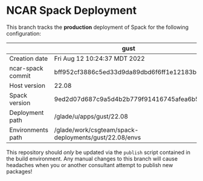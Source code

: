 # NCAR Spack Deployment
This branch tracks the **production** deployment of Spack for the following configuration:

| | gust |
|--|--|
| Creation date | Fri Aug 12 10:24:37 MDT 2022 |
| ncar-spack commit | bff952cf3886c5ed33d9da89dbd6f6ff1e12183b |
| Host version | 22.08 |
| Spack version | 9ed2d07d687c9a5d4b2b779f91416745afea6b5d |
| Deployment path | /glade/u/apps/gust/22.08 |
| Environments path | /glade/work/csgteam/spack-deployments/gust/22.08/envs |

This repository should *only* be updated via the `publish` script contained in the build environment. Any manual changes to this branch will cause headaches when you or another consultant attempt to publish new packages!

